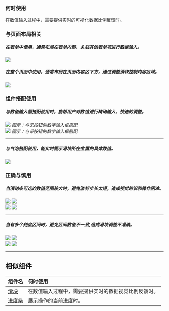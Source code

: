 

### 何时使用

在数值输入过程中，需要提供实时的可视化数据比例反馈时。

### 与页面布局相关

##### 在表单中使用，通常布局在表单内部，关联其他表单项进行数据输入。

<div class="legend">
  <div class="item">
    <img src="https://oteam-tdesign-1258344706.cos.ap-guangzhou.myqcloud.com/1.png?2e23" />
  </div>

  <div class="item"></div>
</div>

##### 在整个页面中使用，通常布局在页面内容区下方，通过调整滑块控制内容区域。

<div class="legend">
  <div class="item">
    <img src="https://oteam-tdesign-1258344706.cos.ap-guangzhou.myqcloud.com/2.png?222" />
  </div>

  <div class="item"></div>
</div>


### 组件搭配使用

##### 与数值输入框搭配使用时，能帮用户对数值进行精确输入、快速的调整。

<div class="legend">
  <div class="item">
    <img src="https://oteam-tdesign-1258344706.cos.ap-guangzhou.myqcloud.com/3.png?333" />
    <em>图示：与无按钮的数字输入框搭配</em>
  </div>

  <div class="item">
    <img src="https://oteam-tdesign-1258344706.cos.ap-guangzhou.myqcloud.com/4.png?444" />
    <em>图示：与带按钮的数字输入框搭配</em>
  </div>
</div>


<hr />


##### 与气泡搭配使用，能实时提示滑块所在位置的具体数值。

<div class="legend">
  <div class="item">
    <img src="https://oteam-tdesign-1258344706.cos.ap-guangzhou.myqcloud.com/5.png?5555" />
  </div>

  <div class="item"></div>
</div>



### 正确与慎用

##### 当滑动条可选的数值范围较大时，避免游标步长太短，造成视觉辨识和操作困难。

<div class="legend">
  <div class="item">
    <img src="https://oteam-tdesign-1258344706.cos.ap-guangzhou.myqcloud.com/6.png?666" />
    <img class="tag" src="https://oteam-tdesign-1258344706.cos.ap-guangzhou.myqcloud.com/site/doc/good.png" />
  </div>

  <div class="item">
    <img src="https://oteam-tdesign-1258344706.cos.ap-guangzhou.myqcloud.com/7.png?7777" />
    <img class="tag" src="https://oteam-tdesign-1258344706.cos.ap-guangzhou.myqcloud.com/site/doc/bad.png" />
  </div>
</div>

<hr />




##### 当有多个刻度区间时，避免区间数值不一致,造成滑块调整不准确。

<div class="legend">
  <div class="item">
    <img src="https://oteam-tdesign-1258344706.cos.ap-guangzhou.myqcloud.com/8.png?888" />
    <img class="tag" src="https://oteam-tdesign-1258344706.cos.ap-guangzhou.myqcloud.com/site/doc/good.png" />
  </div>

  <div class="item">
    <img src="https://oteam-tdesign-1258344706.cos.ap-guangzhou.myqcloud.com/9.png?999" />
    <img class="tag" src="https://oteam-tdesign-1258344706.cos.ap-guangzhou.myqcloud.com/site/doc/bad.png" />
  </div>
</div>

<hr />


## 相似组件

| 组件名 | 何时使用                                                     |
| :----- | :----------------------------------------------------------- |
| [滑块](./slider)       | 在数值输入过程中，需要提供实时的数据视觉比例反馈时。         |
| [进度条](./progress)   | 展示操作的当前进度时。                                       |

